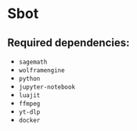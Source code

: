 # Sbot

## Required dependencies:
* `sagemath`
* `wolframengine`
* `python`
* `jupyter-notebook`
* `luajit`
* `ffmpeg`
* `yt-dlp`
* `docker`